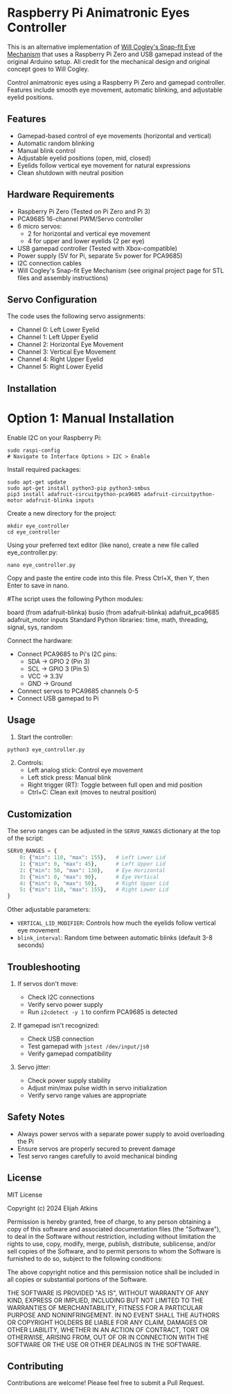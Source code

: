 # Raspberry Pi Animatronic Eyes Controller

This is an alternative implementation of [Will Cogley's Snap-fit Eye Mechanism](https://willcogley.notion.site/Will-Cogley-Project-Archive-75a4864d73ab4361ab26cabaadaec33a?p=b88ae87ceae24d1ca942adf34750bf87&pm=c) that uses a Raspberry Pi Zero and USB gamepad instead of the original Arduino setup. All credit for the mechanical design and original concept goes to Will Cogley.

Control animatronic eyes using a Raspberry Pi Zero and gamepad controller. Features include smooth eye movement, automatic blinking, and adjustable eyelid positions.

## Features

- Gamepad-based control of eye movements (horizontal and vertical)
- Automatic random blinking
- Manual blink control
- Adjustable eyelid positions (open, mid, closed)
- Eyelids follow vertical eye movement for natural expressions
- Clean shutdown with neutral position

## Hardware Requirements

- Raspberry Pi Zero (Tested on Pi Zero and Pi 3)
- PCA9685 16-channel PWM/Servo controller
- 6 micro servos:
  - 2 for horizontal and vertical eye movement
  - 4 for upper and lower eyelids (2 per eye)
- USB gamepad controller (Tested with Xbox-compatible)
- Power supply (5V for Pi, separate 5v power for PCA9685)
- I2C connection cables
- Will Cogley's Snap-fit Eye Mechanism (see original project page for STL files and assembly instructions)

## Servo Configuration

The code uses the following servo assignments:

- Channel 0: Left Lower Eyelid
- Channel 1: Left Upper Eyelid
- Channel 2: Horizontal Eye Movement
- Channel 3: Vertical Eye Movement
- Channel 4: Right Upper Eyelid
- Channel 5: Right Lower Eyelid

## Installation
# Option 1: Manual Installation

Enable I2C on your Raspberry Pi:
```
sudo raspi-config
# Navigate to Interface Options > I2C > Enable
```

Install required packages:
```
sudo apt-get update
sudo apt-get install python3-pip python3-smbus
pip3 install adafruit-circuitpython-pca9685 adafruit-circuitpython-motor adafruit-blinka inputs
```
Create a new directory for the project:
```
mkdir eye_controller
cd eye_controller
```

Using your preferred text editor (like nano), create a new file called eye_controller.py:
```
nano eye_controller.py
```
Copy and paste the entire code into this file. Press Ctrl+X, then Y, then Enter to save in nano.

#The script uses the following Python modules:

board (from adafruit-blinka)
busio (from adafruit-blinka)
adafruit_pca9685
adafruit_motor
inputs
Standard Python libraries: time, math, threading, signal, sys, random



Connect the hardware:
   - Connect PCA9685 to Pi's I2C pins:
     - SDA → GPIO 2 (Pin 3)
     - SCL → GPIO 3 (Pin 5)
     - VCC → 3.3V
     - GND → Ground
   - Connect servos to PCA9685 channels 0-5
   - Connect USB gamepad to Pi

## Usage

1. Start the controller:
```bash
python3 eye_controller.py
```

2. Controls:
   - Left analog stick: Control eye movement
   - Left stick press: Manual blink
   - Right trigger (RT): Toggle between full open and mid position
   - Ctrl+C: Clean exit (moves to neutral position)

## Customization

The servo ranges can be adjusted in the `SERVO_RANGES` dictionary at the top of the script:

```python
SERVO_RANGES = {
    0: {"min": 110, "max": 155},   # Left Lower Lid
    1: {"min": 0, "max": 45},      # Left Upper Lid
    2: {"min": 50, "max": 130},    # Eye Horizontal
    3: {"min": 0, "max": 90},      # Eye Vertical
    4: {"min": 0, "max": 50},      # Right Upper Lid
    5: {"min": 110, "max": 155},   # Right Lower Lid
}
```

Other adjustable parameters:
- `VERTICAL_LID_MODIFIER`: Controls how much the eyelids follow vertical eye movement
- `blink_interval`: Random time between automatic blinks (default 3-8 seconds)

## Troubleshooting

1. If servos don't move:
   - Check I2C connections
   - Verify servo power supply
   - Run `i2cdetect -y 1` to confirm PCA9685 is detected

2. If gamepad isn't recognized:
   - Check USB connection
   - Test gamepad with `jstest /dev/input/js0`
   - Verify gamepad compatibility

3. Servo jitter:
   - Check power supply stability
   - Adjust min/max pulse width in servo initialization
   - Verify servo range values are appropriate

## Safety Notes

- Always power servos with a separate power supply to avoid overloading the Pi
- Ensure servos are properly secured to prevent damage
- Test servo ranges carefully to avoid mechanical binding

## License

MIT License

Copyright (c) 2024 Elijah Atkins

Permission is hereby granted, free of charge, to any person obtaining a copy
of this software and associated documentation files (the "Software"), to deal
in the Software without restriction, including without limitation the rights
to use, copy, modify, merge, publish, distribute, sublicense, and/or sell
copies of the Software, and to permit persons to whom the Software is
furnished to do so, subject to the following conditions:

The above copyright notice and this permission notice shall be included in all
copies or substantial portions of the Software.

THE SOFTWARE IS PROVIDED "AS IS", WITHOUT WARRANTY OF ANY KIND, EXPRESS OR
IMPLIED, INCLUDING BUT NOT LIMITED TO THE WARRANTIES OF MERCHANTABILITY,
FITNESS FOR A PARTICULAR PURPOSE AND NONINFRINGEMENT. IN NO EVENT SHALL THE
AUTHORS OR COPYRIGHT HOLDERS BE LIABLE FOR ANY CLAIM, DAMAGES OR OTHER
LIABILITY, WHETHER IN AN ACTION OF CONTRACT, TORT OR OTHERWISE, ARISING FROM,
OUT OF OR IN CONNECTION WITH THE SOFTWARE OR THE USE OR OTHER DEALINGS IN THE
SOFTWARE.

## Contributing

Contributions are welcome! Please feel free to submit a Pull Request.

